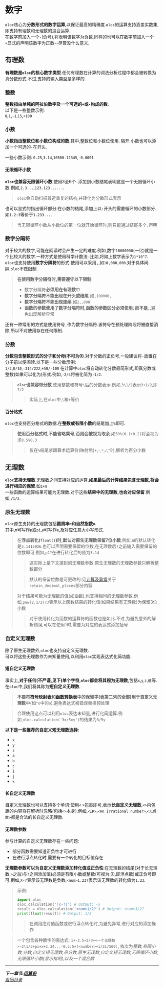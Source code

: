 # 数字  

`oloc`核心为**分数形式的数字运算**,以保证最高的精确度.`oloc`的运算支持涵盖实数集,即支持有理数和无理数的混合运算.  
在数字前加入一个`-`(负号),将表明该数字为负数.同样的也可以在数字前加入一个`+`显式的声明该数字为正数--尽管没什么意义.  

## 有理数  

**有理数是`oloc`的核心数字类型**.任何有理数在计算的词法分析过程中都会被转换为真分数形式.不过,支持的输入类型是多样的.  

### 整数  

**整数指由单纯的阿拉伯数字及一个可选的`+`或`-`构成的数**.  
以下是一些整数示例:  
`0`,`1`,`-1`,`15`,`+100`  

### 小数

**小数指由整数位和小数位构成的数**.其中,整数位和小数位使用`.`隔开.小数也可以添加一个可选的`-`在开头.  

一些小数示例:
`0.25`,`3.14`,`10500.12345`,`-0.0001`  

#### 无限循环小数  

**`oloc`也兼容无限循环小数**.使用3至6个`.`添加到小数结尾表明这是一个无限循环小数.例如,`2.3...`,`123.123......`.  

> `oloc`会自动扫描最近重复的结构,并转化为分数形式表示  

也可以显式的指出循环部分:在小数的结尾,添加上以`:`开头的需要循环的小数部分.如`1.2:3`等价于`1.233...`.  

> 当无限循环小数从小数位的第一位就开始循环时,则只能通过结尾多个`.`声明  

### 数字分隔符  

对于较大的数字,可能在阅读时会产生一定的难度.例如,数字`10000000`(一亿)就是一个比较大的数字.一种方式是使用科学计数法: 比如,将如上数字表示为`1*10^7`.  
`oloc`也支持使用**数字分隔符**的形式.使用可以采用`,`,如`10,000,000`.对于具体间隔,`oloc`不做限制.  

> **在使用数字分隔符时,需要遵守以下限制**:  
> - 数字分隔符**必须用在有理数**中  
> - **数字分隔符不能出现在开头或结尾**.如`,100000,`  
> - **数字分隔符不能出现连续**.如`2,,000`  
> - **函数的参数使用了数字分隔符时,函数的参数区分必须使用`;`而不是`,`**,避免出现解析异常  

还有一种常用的方式是使用符号`_`作为数字分隔符.该符号在预处理阶段将被直接消除,所以不对使用存在任何限制.  

### 分数  

**分数包含整数形式的分子和分母(不可为0)**.对于分数的正负号,一般建议将`-`放置在分子前以便阅读.以下是一些分数示例:  
`1/2`,`0/10`,`-314/222`,`+50/-100`
在计算中`oloc`将自动转化分数最简形式,即真分数或整数(如果可以化为)形式.例如,`-2/4`将被化简为`-1/2`.  

> **`oloc`也兼容带分数**.使用整数和符号` \ `后的分数表示.例如,`3\1/2`表示`3+1/2`,即`7/2`  
> > 实际上,在`oloc`中,` \ `和`+`等价  


#### 百分格式  

`oloc`也支持百分格式的数据.在**整数或有限小数**的结尾加上`%`即可.  

> **使用百分格式时,不能省略乘号,否则会被视为取余**.如`50%(0.1+0.2)`将会视为求`0.5%0.3`  
> > 仅在`%`结尾紧跟算术运算符(映射后)`+`,`-`,`*`,`/`,`^`时,解析为百分小数  

## 无理数  

**`oloc`支持无理数**.无理数之间支持对应的运算,**如果最后的计算结果包含无理数,将会进行相应的保留**.如`1+π`  
一些函数的运算结果可能为无理数.对于这些**结果中的无理数,也会对应保留**.例如,`√1/2`.  

### 原生无理数

`oloc`原生支持的无理数包括**圆周率`π`**和**自然指数`𝑒`**.  
其中,`π`可写作`p`或`pi`,`𝑒`可写作`e`,及对应任意大小写形式.  

> 在**浮点转化(`float()`)时,默认对原生无理数保留7位小数**.例如,`π`的默认转化是`3.1415926`.也可以声明需要保留的位数,在无理数后`?`之前输入需要保留的位数即可.例如,`p2?`在进行转化后的值为`3.14`  
> > 这实际上是下文提到的无理数参数.原生无理数的无理数参数只解析整数部分  
> 
> > 默认的保留位数是可更改的:见[计算及异常](计算,结果及异常.md)关于`retain_decimal_places`部分内容  
>
> 对于结果可能为无理数的值(如函数),也支持相同的无理数参数.例如,`pow(2,1/2)?3`表示以上函数结果的转化值(如果结果有无理数)为保留3位小数  
> > 对于使用转化为函数的运算符的函数也是如此.不过,为避免意外的解析错误,可以在使用`?`时,需要为对应的表达式添加括号  
> 
### 自定义无理数  

除了原生无理数外,`oloc`也支持自定义无理数.  
可以将这些无理数作为未知量使用,以利用`oloc`实现表达式化简功能.  

#### 短自定义无理数  

事实上,**对于任何(不严谨,见下)单个字符,`oloc`都会将其视为无理数**,包括`x`,`y`,`z`,`值`等.在`oloc`中,我们将其称为**短自定义无理数**.  
> **不要将[符号映射表](../项目说明/数据/符号映射表.md)和[函数转换表](../项目说明/数据/函数转换表.md)中的保留字(表第二列的全部)用于自定义无理数**中(如`^o`中的`o`),避免表达式被错误替换预处理  

> 合理使用这点可以利用`oloc`表达未知量,进行化简运算.例如,`oloc.calculation('3x/5xy')`的结果为`3/5y`  

**以下是一些推荐的自定义短无理数选择:**  

- `x`  
- `y`  
- `z`  
- `a`  
- `b`  
- `c`  
- `i`  
- `j`  
- `k`  

#### 长自定义无理数  

自定义无理数也可以支持多个单词:使用`<` `>`包裹即可,表示**长自定义无理数**,`<>`内包裹的内容将在解析时忽略(包括`<>`本身).例如,`<IR>`,`<An irrational number>`,`<无理数>`都是合法的长自定义无理数.  

#### 无理数参数  

参与计算的自定义无理数存在一些问题:  

- 部分函数需要知道正负性才可进行  
- 在进行浮点转化时,需要有一个转化的目标值存在  

**无理数参数可以为自定义无理数添加转化值或正负性**:在无理数的结尾(对于长无理数,`>`之后)与`?`之间添加值(必须是有限小数或整数(可视为.0),即浮点数)或正负号即可.例如,`X-?`表示该无理数是负数,`<num>1.23?`表示该无理数的转化值为`1.23`.  

> 示例:  
> ```python
> import oloc
> oloc.calculation('|x-?|') # Output: -x
> result = oloc.calculation('<num>1/2?') # Output: <num>1/2?
> print(float(result)) # Output: 1/2
> ```
> > 在调用绝对值函数或进行浮点转化时,为避免异常,进行对应的添加操作

> 一个包含各种数字的表达式: `1+-2.5+2/3+<一个无理数>-2\1/3+pi+x+2.34...-0.5:5+(<number>+i/3i/500)`, 依次为*整数,有限小数,分数,自定义短无理数,带分数,原生无理数,自定义短无理数,无限循环小数,无限循环小数(显示指明),以及一个混合数*  

---  
***下一章节:[运算符](运算符.md)***  
*[返回目录](使用教程目录.md)*  